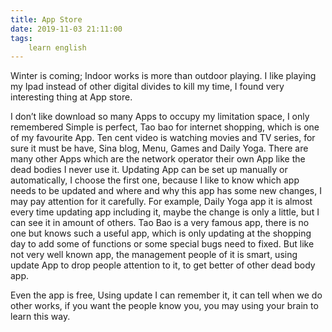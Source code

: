 ```yaml
---
title: App Store
date: 2019-11-03 21:11:00
tags:
    learn english
---
```

Winter is coming; Indoor works is more than outdoor playing.
I like playing my Ipad instead of other digital divides to kill my time, I
found very interesting thing at App store.

I don’t like download so many Apps to occupy my limitation
space, I only remembered Simple is perfect, Tao bao for internet shopping, which
is one of my favourite App. Ten cent video is watching movies and TV series,
for sure it must be have, Sina blog, Menu, Games and Daily Yoga. There are many
other Apps which are the network operator their own App like the dead bodies I
never use it. Updating App can be set up manually or automatically, I choose
the first one, because I like to know which app needs to be updated and where
and why this app has some new changes, I may pay attention for it carefully. For
example, Daily Yoga app it is almost every time updating app including it,
maybe the change is only a little, but I can see it in amount of others. Tao
Bao is a very famous app, there is no one but knows such a useful app, which is
only updating at the shopping day to add some of functions or some special bugs
need to fixed. But like not very well known app, the management people of it is
smart, using update App to drop people attention to it, to get better of other
dead body app.  

Even the app is free, Using update I can remember it,
it can tell when we do other works, if you want the people know you, you may using
your brain to learn this way.